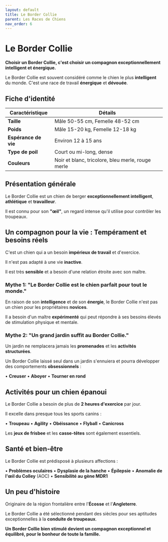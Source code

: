 ```yaml
---
layout: default
title: Le Border Collie
parent: Les Races de Chiens
nav_order: 6
---
```


# Le Border Collie

**Choisir un Border Collie, c'est choisir un compagnon exceptionnellement intelligent et énergique.**

Le Border Collie est souvent considéré comme le chien le plus **intelligent** du monde. C'est une race de travail **énergique** et **dévouée**.

## Fiche d'identité

| Caractéristique | Détails |
|---|---|
| **Taille** | Mâle 50-55 cm, Femelle 48-52 cm |
| **Poids** | Mâle 15-20 kg, Femelle 12-18 kg |
| **Espérance de vie** | Environ 12 à 15 ans |
| **Type de poil** | Court ou mi-long, dense |
| **Couleurs** | Noir et blanc, tricolore, bleu merle, rouge merle |

## Présentation générale

Le Border Collie est un chien de berger **exceptionnellement intelligent**, **athlétique** et **travailleur**.

Il est connu pour son **"œil"**, un regard intense qu'il utilise pour contrôler les troupeaux.

## Un compagnon pour la vie : Tempérament et besoins réels

C'est un chien qui a un besoin **impérieux de travail** et d'exercice.

Il n'est pas adapté à une vie **inactive**.

Il est très **sensible** et a besoin d'une relation étroite avec son maître.

### Mythe 1: "Le Border Collie est le chien parfait pour tout le monde."

En raison de son **intelligence** et de son **énergie**, le Border Collie n'est pas un chien pour les propriétaires **novices**.

Il a besoin d'un maître **expérimenté** qui peut répondre à ses besoins élevés de stimulation physique et mentale.

### Mythe 2: "Un grand jardin suffit au Border Collie."

Un jardin ne remplacera jamais les **promenades** et les **activités structurées**.

Un Border Collie laissé seul dans un jardin s'ennuiera et pourra développer des comportements **obsessionnels** :

• **Creuser**
• **Aboyer**
• **Tourner en rond**

## Activités pour un chien épanoui

Le Border Collie a besoin de plus de **2 heures d'exercice** par jour.

Il excelle dans presque tous les sports canins :

• **Troupeau**
• **Agility**
• **Obéissance**
• **Flyball**
• **Canicross**

Les **jeux de frisbee** et les **casse-têtes** sont également essentiels.

## Santé et bien-être

Le Border Collie est prédisposé à plusieurs affections :

• **Problèmes oculaires**
• **Dysplasie de la hanche**
• **Épilepsie**
• **Anomalie de l'œil du Colley** (AOC)
• **Sensibilité au gène MDR1**

## Un peu d'histoire

Originaire de la région frontalière entre l'**Écosse** et l'**Angleterre**.

Le Border Collie a été sélectionné pendant des siècles pour ses aptitudes exceptionnelles à la **conduite de troupeaux**.

**Un Border Collie bien stimulé devient un compagnon exceptionnel et équilibré, pour le bonheur de toute la famille.** 